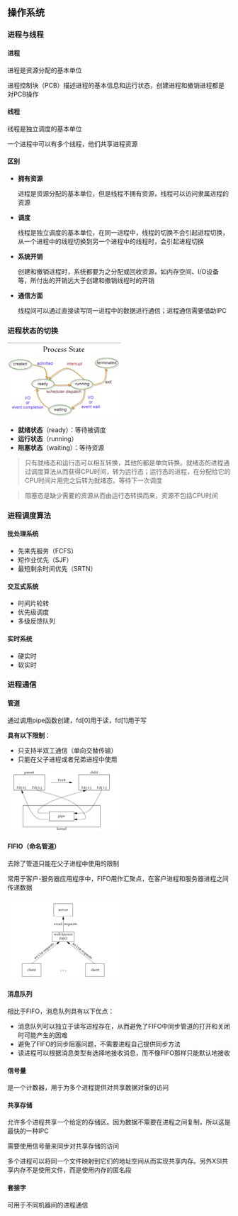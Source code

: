 ## 操作系统

### 进程与线程

#### 进程

进程是资源分配的基本单位

进程控制块（PCB）描述进程的基本信息和运行状态，创建进程和撤销进程都是对PCB操作

#### 线程

线程是独立调度的基本单位

一个进程中可以有多个线程，他们共享进程资源

#### 区别

* **拥有资源**

  进程是资源分配的基本单位，但是线程不拥有资源，线程可以访问隶属进程的资源

* **调度**

  线程是独立调度的基本单位，在同一进程中，线程的切换不会引起进程切换，从一个进程中的线程切换到另一个进程中的线程时，会引起进程切换

* **系统开销**

  创建和撤销进程时，系统都要为之分配或回收资源，如内存空间、I/O设备等，所付出的开销远大于创建和撤销线程时的开销

* **通信方面**

  线程间可以通过直接读写同一进程中的数据进行通信；进程通信需要借助IPC

### 进程状态的切换

<img src="https://raw.githubusercontent.com/whn961227/images/master/data/20200708173925.png" style="zoom: 25%;" />

* **就绪状态**（ready）：等待被调度
* **运行状态**（running）
* **阻塞状态**（waiting）：等待资源

> 只有就绪态和运行态可以相互转换，其他的都是单向转换。就绪态的进程通过调度算法从而获得CPU时间，转为运行态；运行态的进程，在分配给它的CPU时间片用完之后转为就绪态，等待下一次调度

>阻塞态是缺少需要的资源从而由运行态转换而来，资源不包括CPU时间

### 进程调度算法

#### 批处理系统

* 先来先服务（FCFS）
* 短作业优先（SJF）
* 最短剩余时间优先（SRTN）

#### 交互式系统

* 时间片轮转
* 优先级调度
* 多级反馈队列

#### 实时系统

* 硬实时
* 软实时

### 进程通信

#### 管道

通过调用pipe函数创建，fd[0]用于读，fd[1]用于写

**具有以下限制**：

* 只支持半双工通信（单向交替传输）
* 只能在父子进程或者兄弟进程中使用

<img src="https://raw.githubusercontent.com/whn961227/images/master/data/20200708175232.png" style="zoom:25%;" />

#### FIFIO（命名管道）

去除了管道只能在父子进程中使用的限制

常用于客户-服务器应用程序中，FIFO用作汇聚点，在客户进程和服务器进程之间传递数据

<img src="https://raw.githubusercontent.com/whn961227/images/master/data/20200708175311.png" style="zoom:25%;" />

#### 消息队列

相比于FIFO，消息队列具有以下优点：

* 消息队列可以独立于读写进程存在，从而避免了FIFO中同步管道的打开和关闭时可能产生的困难
* 避免了FIFO的同步阻塞问题，不需要进程自己提供同步方法
* 读进程可以根据消息类型有选择地接收消息，而不像FIFO那样只能默认地接收

#### 信号量

是一个计数器，用于为多个进程提供对共享数据对象的访问

#### 共享存储

允许多个进程共享一个给定的存储区。因为数据不需要在进程之间复制，所以这是最快的一种IPC

需要使用信号量来同步对共享存储的访问

多个进程可以将同一个文件映射到它们的地址空间从而实现共享内存。另外XSI共享内存不是使用文件，而是使用内存的匿名段

#### 套接字

可用于不同机器间的进程通信